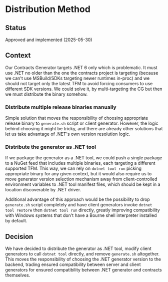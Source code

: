 # Distribution Method

## Status

Approved and implemented (2025-05-30)

## Context

Our Contracts Generator targets .NET 6 only which is problematic. It must use .NET no older than the one the contracts
project is targeting (because we can't use MSBuild/SDKs targeting newer runtimes in-proc) and we should not target only
the latest TFM to avoid forcing consumers to use different SDK versions. We could solve it, by multi-targeting the CG
but then we must distribute the binary somehow.

### Distribute multiple release binaries manually

Simple solution that moves the responsibility of choosing appropriate release binary to `generate.sh` script or client
generator. However, the logic behind choosing it might be tricky, and there are already other solutions that let us take
advantage of .NET's own version resolution logic.

### Distribute the generator as .NET tool

If we package the generator as a .NET tool, we could push a single package to a NuGet feed that includes multiple
binaries, each targeting a different supported TFM. This way, we can rely on `dotnet tool run` picking appropriate
binary for any given context, but it would also require us to move generator version selection mechanism away from
client-controlled environment variables to .NET tool manifest files, which should be kept in a location discoverable
by .NET driver.

Additional advantage of this approach would be the possibility to drop `generate.sh` script completely and have client
generators invoke `dotnet tool restore` then `dotnet tool run` directly, greatly improving compatibility with Windows
systems that don't have a Bourne shell interpreter installed by default.

## Decision

We have decided to distribute the generator as .NET tool, modify client generators to call `dotnet tool` directly, and
remove `generate.sh` altogether. This moves the responsibility of choosing the .NET generator version to the backend,
trading ensured compatibility between server and client generators for ensured compatibility between .NET generator
and contracts themselves.
